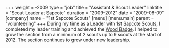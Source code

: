 +++
weight = -2009
type = "job"
title = "Assistant & Scout Leader"
linktitle = "Scout Leader at Sapcote"
duration = "2009–2012"
date = "2009-08-09"
[company]
  name = "1st Sapcote Scouts"
[menu]
  [menu.main]
    parent = "volunteering"
+++
During my time as a Leader with 1st Sapcote Scouts, I completed my leader training and achieved the [Wood Badge][Wood Badge]. I helped to grow the section from a minimum of 2 scouts up to 9 scouts at the start of 2012. The section continues to grow under new leadership.

[Wood Badge]: http://members.scouts.org.uk/woodbadge
